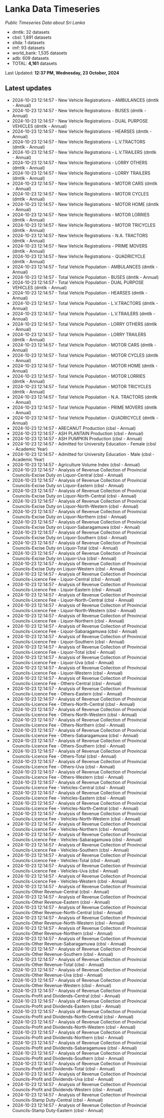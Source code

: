 # Lanka Data Timeseries
*Public Timeseries Data about Sri Lanka*

* dmtlk: 32 datasets
* cbsl: 1,891 datasets
* sltda: 1 datasets
* imf: 93 datasets
* world_bank: 1,535 datasets
* adb: 609 datasets
* TOTAL: **4,161** datasets

Last Updated: **12:37 PM, Wednesday, 23 October, 2024**

## Latest updates

* 2024-10-23 12:14:57 - New Vehicle Registrations - AMBULANCES (dmtlk - Annual)
* 2024-10-23 12:14:57 - New Vehicle Registrations - BUSES (dmtlk - Annual)
* 2024-10-23 12:14:57 - New Vehicle Registrations - DUAL PURPOSE VEHICLES (dmtlk - Annual)
* 2024-10-23 12:14:57 - New Vehicle Registrations - HEARSES (dmtlk - Annual)
* 2024-10-23 12:14:57 - New Vehicle Registrations - L.V.TRACTORS (dmtlk - Annual)
* 2024-10-23 12:14:57 - New Vehicle Registrations - L.V.TRAILERS (dmtlk - Annual)
* 2024-10-23 12:14:57 - New Vehicle Registrations - LORRY OTHERS (dmtlk - Annual)
* 2024-10-23 12:14:57 - New Vehicle Registrations - LORRY TRAILERS (dmtlk - Annual)
* 2024-10-23 12:14:57 - New Vehicle Registrations - MOTOR CARS (dmtlk - Annual)
* 2024-10-23 12:14:57 - New Vehicle Registrations - MOTOR CYCLES (dmtlk - Annual)
* 2024-10-23 12:14:57 - New Vehicle Registrations - MOTOR HOME (dmtlk - Annual)
* 2024-10-23 12:14:57 - New Vehicle Registrations - MOTOR LORRIES (dmtlk - Annual)
* 2024-10-23 12:14:57 - New Vehicle Registrations - MOTOR TRICYCLES (dmtlk - Annual)
* 2024-10-23 12:14:57 - New Vehicle Registrations - N.A. TRACTORS (dmtlk - Annual)
* 2024-10-23 12:14:57 - New Vehicle Registrations - PRIME MOVERS (dmtlk - Annual)
* 2024-10-23 12:14:57 - New Vehicle Registrations - QUADRICYCLE (dmtlk - Annual)
* 2024-10-23 12:14:57 - Total Vehicle Population - AMBULANCES (dmtlk - Annual)
* 2024-10-23 12:14:57 - Total Vehicle Population - BUSES (dmtlk - Annual)
* 2024-10-23 12:14:57 - Total Vehicle Population - DUAL PURPOSE VEHICLES (dmtlk - Annual)
* 2024-10-23 12:14:57 - Total Vehicle Population - HEARSES (dmtlk - Annual)
* 2024-10-23 12:14:57 - Total Vehicle Population - L.V.TRACTORS (dmtlk - Annual)
* 2024-10-23 12:14:57 - Total Vehicle Population - L.V.TRAILERS (dmtlk - Annual)
* 2024-10-23 12:14:57 - Total Vehicle Population - LORRY OTHERS (dmtlk - Annual)
* 2024-10-23 12:14:57 - Total Vehicle Population - LORRY TRAILERS (dmtlk - Annual)
* 2024-10-23 12:14:57 - Total Vehicle Population - MOTOR CARS (dmtlk - Annual)
* 2024-10-23 12:14:57 - Total Vehicle Population - MOTOR CYCLES (dmtlk - Annual)
* 2024-10-23 12:14:57 - Total Vehicle Population - MOTOR HOME (dmtlk - Annual)
* 2024-10-23 12:14:57 - Total Vehicle Population - MOTOR LORRIES (dmtlk - Annual)
* 2024-10-23 12:14:57 - Total Vehicle Population - MOTOR TRICYCLES (dmtlk - Annual)
* 2024-10-23 12:14:57 - Total Vehicle Population - N.A. TRACTORS (dmtlk - Annual)
* 2024-10-23 12:14:57 - Total Vehicle Population - PRIME MOVERS (dmtlk - Annual)
* 2024-10-23 12:14:57 - Total Vehicle Population - QUADRICYCLE (dmtlk - Annual)
* 2024-10-23 12:14:57 - ARECANUT Production (cbsl - Annual)
* 2024-10-23 12:14:57 - ASH PLANTAIN Production (cbsl - Annual)
* 2024-10-23 12:14:57 - ASH PUMPKIN Production (cbsl - Annual)
* 2024-10-23 12:14:57 - Admitted for University Education - Female (cbsl - Academic Year)
* 2024-10-23 12:14:57 - Admitted for University Education - Male (cbsl - Academic Year)
* 2024-10-23 12:14:57 - Agriculture Volume Index (cbsl - Annual)
* 2024-10-23 12:14:57 - Analysis of Revenue Collection of Provincial Councils-Excise Duty on Liquor-Central (cbsl - Annual)
* 2024-10-23 12:14:57 - Analysis of Revenue Collection of Provincial Councils-Excise Duty on Liquor-Eastern (cbsl - Annual)
* 2024-10-23 12:14:57 - Analysis of Revenue Collection of Provincial Councils-Excise Duty on Liquor-North-Central (cbsl - Annual)
* 2024-10-23 12:14:57 - Analysis of Revenue Collection of Provincial Councils-Excise Duty on Liquor-North-Western (cbsl - Annual)
* 2024-10-23 12:14:57 - Analysis of Revenue Collection of Provincial Councils-Excise Duty on Liquor-Northern (cbsl - Annual)
* 2024-10-23 12:14:57 - Analysis of Revenue Collection of Provincial Councils-Excise Duty on Liquor-Sabaragamuwa (cbsl - Annual)
* 2024-10-23 12:14:57 - Analysis of Revenue Collection of Provincial Councils-Excise Duty on Liquor-Southern (cbsl - Annual)
* 2024-10-23 12:14:57 - Analysis of Revenue Collection of Provincial Councils-Excise Duty on Liquor-Total (cbsl - Annual)
* 2024-10-23 12:14:57 - Analysis of Revenue Collection of Provincial Councils-Excise Duty on Liquor-Uva (cbsl - Annual)
* 2024-10-23 12:14:57 - Analysis of Revenue Collection of Provincial Councils-Excise Duty on Liquor-Western (cbsl - Annual)
* 2024-10-23 12:14:57 - Analysis of Revenue Collection of Provincial Councils-Licence Fee - Liquor-Central (cbsl - Annual)
* 2024-10-23 12:14:57 - Analysis of Revenue Collection of Provincial Councils-Licence Fee - Liquor-Eastern (cbsl - Annual)
* 2024-10-23 12:14:57 - Analysis of Revenue Collection of Provincial Councils-Licence Fee - Liquor-North-Central (cbsl - Annual)
* 2024-10-23 12:14:57 - Analysis of Revenue Collection of Provincial Councils-Licence Fee - Liquor-North-Western (cbsl - Annual)
* 2024-10-23 12:14:57 - Analysis of Revenue Collection of Provincial Councils-Licence Fee - Liquor-Northern (cbsl - Annual)
* 2024-10-23 12:14:57 - Analysis of Revenue Collection of Provincial Councils-Licence Fee - Liquor-Sabaragamuwa (cbsl - Annual)
* 2024-10-23 12:14:57 - Analysis of Revenue Collection of Provincial Councils-Licence Fee - Liquor-Southern (cbsl - Annual)
* 2024-10-23 12:14:57 - Analysis of Revenue Collection of Provincial Councils-Licence Fee - Liquor-Total (cbsl - Annual)
* 2024-10-23 12:14:57 - Analysis of Revenue Collection of Provincial Councils-Licence Fee - Liquor-Uva (cbsl - Annual)
* 2024-10-23 12:14:57 - Analysis of Revenue Collection of Provincial Councils-Licence Fee - Liquor-Western (cbsl - Annual)
* 2024-10-23 12:14:57 - Analysis of Revenue Collection of Provincial Councils-Licence Fee - Others-Central (cbsl - Annual)
* 2024-10-23 12:14:57 - Analysis of Revenue Collection of Provincial Councils-Licence Fee - Others-Eastern (cbsl - Annual)
* 2024-10-23 12:14:57 - Analysis of Revenue Collection of Provincial Councils-Licence Fee - Others-North-Central (cbsl - Annual)
* 2024-10-23 12:14:57 - Analysis of Revenue Collection of Provincial Councils-Licence Fee - Others-North-Western (cbsl - Annual)
* 2024-10-23 12:14:57 - Analysis of Revenue Collection of Provincial Councils-Licence Fee - Others-Northern (cbsl - Annual)
* 2024-10-23 12:14:57 - Analysis of Revenue Collection of Provincial Councils-Licence Fee - Others-Sabaragamuwa (cbsl - Annual)
* 2024-10-23 12:14:57 - Analysis of Revenue Collection of Provincial Councils-Licence Fee - Others-Southern (cbsl - Annual)
* 2024-10-23 12:14:57 - Analysis of Revenue Collection of Provincial Councils-Licence Fee - Others-Total (cbsl - Annual)
* 2024-10-23 12:14:57 - Analysis of Revenue Collection of Provincial Councils-Licence Fee - Others-Uva (cbsl - Annual)
* 2024-10-23 12:14:57 - Analysis of Revenue Collection of Provincial Councils-Licence Fee - Others-Western (cbsl - Annual)
* 2024-10-23 12:14:57 - Analysis of Revenue Collection of Provincial Councils-Licence Fee - Vehicles-Central (cbsl - Annual)
* 2024-10-23 12:14:57 - Analysis of Revenue Collection of Provincial Councils-Licence Fee - Vehicles-Eastern (cbsl - Annual)
* 2024-10-23 12:14:57 - Analysis of Revenue Collection of Provincial Councils-Licence Fee - Vehicles-North-Central (cbsl - Annual)
* 2024-10-23 12:14:57 - Analysis of Revenue Collection of Provincial Councils-Licence Fee - Vehicles-North-Western (cbsl - Annual)
* 2024-10-23 12:14:57 - Analysis of Revenue Collection of Provincial Councils-Licence Fee - Vehicles-Northern (cbsl - Annual)
* 2024-10-23 12:14:57 - Analysis of Revenue Collection of Provincial Councils-Licence Fee - Vehicles-Sabaragamuwa (cbsl - Annual)
* 2024-10-23 12:14:57 - Analysis of Revenue Collection of Provincial Councils-Licence Fee - Vehicles-Southern (cbsl - Annual)
* 2024-10-23 12:14:57 - Analysis of Revenue Collection of Provincial Councils-Licence Fee - Vehicles-Total (cbsl - Annual)
* 2024-10-23 12:14:57 - Analysis of Revenue Collection of Provincial Councils-Licence Fee - Vehicles-Uva (cbsl - Annual)
* 2024-10-23 12:14:57 - Analysis of Revenue Collection of Provincial Councils-Licence Fee - Vehicles-Western (cbsl - Annual)
* 2024-10-23 12:14:57 - Analysis of Revenue Collection of Provincial Councils-Other Revenue-Central (cbsl - Annual)
* 2024-10-23 12:14:57 - Analysis of Revenue Collection of Provincial Councils-Other Revenue-Eastern (cbsl - Annual)
* 2024-10-23 12:14:57 - Analysis of Revenue Collection of Provincial Councils-Other Revenue-North-Central (cbsl - Annual)
* 2024-10-23 12:14:57 - Analysis of Revenue Collection of Provincial Councils-Other Revenue-North-Western (cbsl - Annual)
* 2024-10-23 12:14:57 - Analysis of Revenue Collection of Provincial Councils-Other Revenue-Northern (cbsl - Annual)
* 2024-10-23 12:14:57 - Analysis of Revenue Collection of Provincial Councils-Other Revenue-Sabaragamuwa (cbsl - Annual)
* 2024-10-23 12:14:57 - Analysis of Revenue Collection of Provincial Councils-Other Revenue-Southern (cbsl - Annual)
* 2024-10-23 12:14:57 - Analysis of Revenue Collection of Provincial Councils-Other Revenue-Total (cbsl - Annual)
* 2024-10-23 12:14:57 - Analysis of Revenue Collection of Provincial Councils-Other Revenue-Uva (cbsl - Annual)
* 2024-10-23 12:14:57 - Analysis of Revenue Collection of Provincial Councils-Other Revenue-Western (cbsl - Annual)
* 2024-10-23 12:14:57 - Analysis of Revenue Collection of Provincial Councils-Profit and Dividends-Central (cbsl - Annual)
* 2024-10-23 12:14:57 - Analysis of Revenue Collection of Provincial Councils-Profit and Dividends-Eastern (cbsl - Annual)
* 2024-10-23 12:14:57 - Analysis of Revenue Collection of Provincial Councils-Profit and Dividends-North-Central (cbsl - Annual)
* 2024-10-23 12:14:57 - Analysis of Revenue Collection of Provincial Councils-Profit and Dividends-North-Western (cbsl - Annual)
* 2024-10-23 12:14:57 - Analysis of Revenue Collection of Provincial Councils-Profit and Dividends-Northern (cbsl - Annual)
* 2024-10-23 12:14:57 - Analysis of Revenue Collection of Provincial Councils-Profit and Dividends-Sabaragamuwa (cbsl - Annual)
* 2024-10-23 12:14:57 - Analysis of Revenue Collection of Provincial Councils-Profit and Dividends-Southern (cbsl - Annual)
* 2024-10-23 12:14:57 - Analysis of Revenue Collection of Provincial Councils-Profit and Dividends-Total (cbsl - Annual)
* 2024-10-23 12:14:57 - Analysis of Revenue Collection of Provincial Councils-Profit and Dividends-Uva (cbsl - Annual)
* 2024-10-23 12:14:57 - Analysis of Revenue Collection of Provincial Councils-Profit and Dividends-Western (cbsl - Annual)
* 2024-10-23 12:14:57 - Analysis of Revenue Collection of Provincial Councils-Stamp Duty-Central (cbsl - Annual)
* 2024-10-23 12:14:57 - Analysis of Revenue Collection of Provincial Councils-Stamp Duty-Eastern (cbsl - Annual)